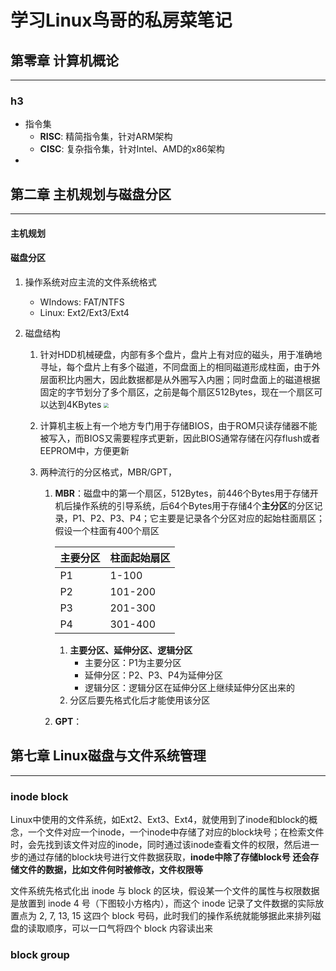 # 学习Linux鸟哥的私房菜笔记

## 第零章 计算机概论

---

### h3

- 指令集
  - **RISC**: 精简指令集，针对ARM架构
  - **CISC**: 复杂指令集，针对Intel、AMD的x86架构
- 

## 第二章 主机规划与磁盘分区

---

#### 主机规划

#### 磁盘分区

1. 操作系统对应主流的文件系统格式

   - WIndows: FAT/NTFS
   - Linux: Ext2/Ext3/Ext4

2. 磁盘结构

   1. 针对HDD机械硬盘，内部有多个盘片，盘片上有对应的磁头，用于准确地寻址，每个盘片上有多个磁道，不同盘面上的相同磁道形成柱面，由于外层面积比内圈大，因此数据都是从外圈写入内圈；同时盘面上的磁道根据固定的字节划分了多个扇区，之前是每个扇区512Bytes，现在一个扇区可以达到4KBytes
      <img src="/Users/zhengyb/Library/Application Support/typora-user-images/image-20240130210601335.png" style="zoom:50%;" />

   2. 计算机主板上有一个地方专门用于存储BIOS，由于ROM只读存储器不能被写入，而BIOS又需要程序式更新，因此BIOS通常存储在闪存flush或者EEPROM中，方便更新

   3. 两种流行的分区格式，MBR/GPT，

      1. **MBR**：磁盘中的第一个扇区，512Bytes，前446个Bytes用于存储开机后操作系统的引导系统，后64个Bytes用于存储4个**主分区**的分区记录，P1、P2、P3、P4；它主要是记录各个分区对应的起始柱面扇区；假设一个柱面有400个扇区

         | 主要分区 | 柱面起始扇区 |
         | -------- | ------------ |
         | P1       | 1-100        |
         | P2       | 101-200      |
         | P3       | 201-300      |
         | P4       | 301-400      |

         1. **主要分区、延伸分区、逻辑分区**
            - 主要分区：P1为主要分区
            - 延伸分区：P2、P3、P4为延伸分区
            - 逻辑分区：逻辑分区在延伸分区上继续延伸分区出来的
         2. 分区后要先格式化后才能使用该分区

      2. **GPT**：



## 第七章  Linux磁盘与文件系统管理

---

### inode block

Linux中使用的文件系统，如Ext2、Ext3、Ext4，就使用到了inode和block的概念，一个文件对应一个inode，一个inode中存储了对应的block块号；在检索文件时，会先找到该文件对应的inode，同时通过该inode查看文件的权限，然后进一步的通过存储的block块号进行文件数据获取，**inode中除了存储block号 还会存储文件的数据，比如文件何时被修改，文件权限等**

文件系统先格式化出 inode 与 block 的区块，假设某一个文件的属性与权限数据是放置到 inode 4 号（下图较小方格内），而这个 inode 记录了文件数据的实际放置点为 2, 7, 13, 15 这四个 block 号码，此时我们的操作系统就能够据此来排列磁盘的读取顺序，可以一口气将四个 block 内容读出来

### block group

